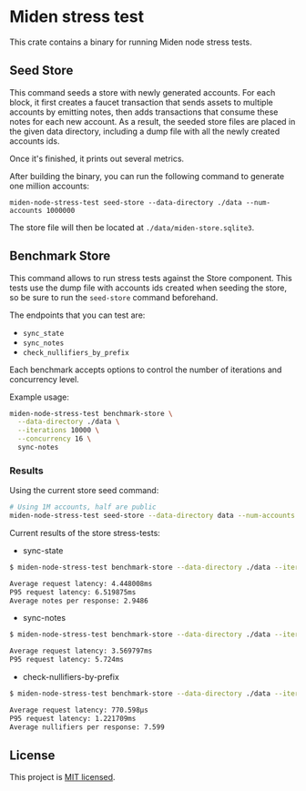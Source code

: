 # Miden stress test

This crate contains a binary for running Miden node stress tests.

## Seed Store

This command seeds a store with newly generated accounts. For each block, it first creates a faucet transaction that sends assets to multiple accounts by emitting notes, then adds transactions that consume these notes for each new account. As a result, the seeded store files are placed in the given data directory, including a dump file with all the newly created accounts ids.

Once it's finished, it prints out several metrics.

After building the binary, you can run the following command to generate one million accounts:

`miden-node-stress-test seed-store --data-directory ./data --num-accounts 1000000`

The store file will then be located at `./data/miden-store.sqlite3`.

## Benchmark Store

This command allows to run stress tests against the Store component. This tests use the dump file with accounts ids created when seeding the store, so be sure to run the `seed-store` command beforehand.

The endpoints that you can test are:
- `sync_state`
- `sync_notes`
- `check_nullifiers_by_prefix`

Each benchmark accepts options to control the number of iterations and concurrency level.

Example usage:

```bash
miden-node-stress-test benchmark-store \
  --data-directory ./data \
  --iterations 10000 \
  --concurrency 16 \
  sync-notes
```

### Results

Using the current store seed command:
```bash
# Using 1M accounts, half are public
miden-node-stress-test seed-store --data-directory data --num-accounts 1000000 --public-accounts-percentage 50
```
Current results of the store stress-tests:

- sync-state
``` bash
$ miden-node-stress-test benchmark-store --data-directory ./data --iterations 10000 --concurrency 16 sync-state

Average request latency: 4.448008ms
P95 request latency: 6.519875ms
Average notes per response: 2.9486
```

- sync-notes
``` bash
$ miden-node-stress-test benchmark-store --data-directory ./data --iterations 10000 --concurrency 16 sync-notes

Average request latency: 3.569797ms
P95 request latency: 5.724ms
```

- check-nullifiers-by-prefix
``` bash
$ miden-node-stress-test benchmark-store --data-directory ./data --iterations 10000 --concurrency 16 check-nullifiers-by-prefix --prefixes 10

Average request latency: 770.598µs
P95 request latency: 1.221709ms
Average nullifiers per response: 7.599
```

## License
This project is [MIT licensed](../../LICENSE).
